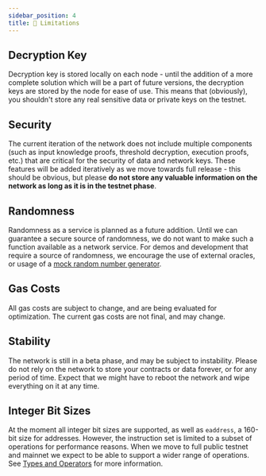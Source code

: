 ```yaml
---
sidebar_position: 4
title: 🛑 Limitations
---
```


## Decryption Key

Decryption key is stored locally on each node - until the addition of a more complete solution which will be a part of 
future versions, the decryption keys are stored by the node for ease of use. This means that (obviously), you shouldn't store any 
real sensitive data or private keys on the testnet. 

## Security

The current iteration of the network does not include multiple components (such as input knowledge proofs, threshold decryption, execution proofs, etc.) that are critical for the security of data and network keys.
These features will be added iteratively as we move towards full release - this should be obvious, but please **do not store any valuable information on the network as long as it is in the testnet phase**.

## Randomness

Randomness as a service is planned as a future addition. Until we can guarantee a secure source of randomness, we do not 
want to make such a function available as a network service. For demos and development that require a source of randomness, we encourage 
the use of external oracles, or usage of a [mock random number generator](../../Writing%20Smart%20Contracts/Useful-Tips.md#randomness).

## Gas Costs

All gas costs are subject to change, and are being evaluated for optimization. The current gas costs are not final, and may change.

## Stability

The network is still in a beta phase, and may be subject to instability. Please do not rely on the network to store your contracts or data forever, or for any period of time.
Expect that we might have to reboot the network and wipe everything on it at any time.

## Integer Bit Sizes

At the moment all integer bit sizes are supported, as well as `eaddress`, a 160-bit size for addresses. However, the instruction set is limited to a subset of operations for performance reasons.
When we move to full public testnet and mainnet we expect to be able to support a wider range of operations. See [Types and Operators](../../Writing%20Smart%20Contracts/Types-and-Operators.md) for more information.

